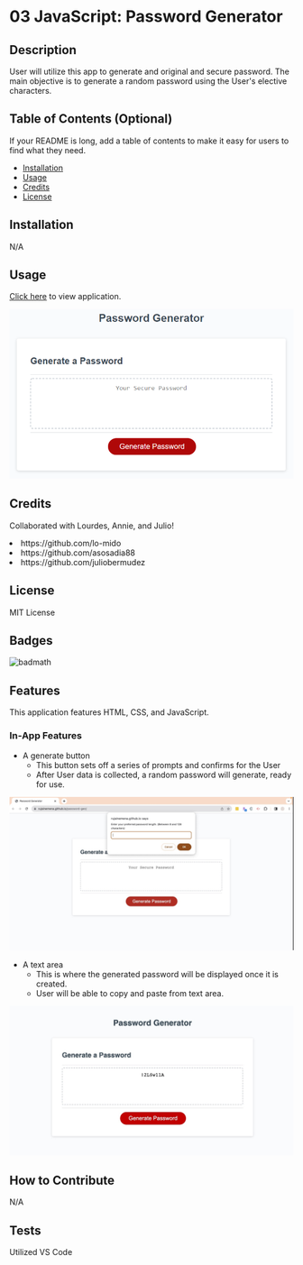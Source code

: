 # 03 JavaScript: Password Generator

## Description

User will utilize this app to generate and original and secure password. The main objective is to generate a random password using the User's elective characters.

## Table of Contents (Optional)

If your README is long, add a table of contents to make it easy for users to find what they need.

- [Installation](#installation)
- [Usage](#usage)
- [Credits](#credits)
- [License](#license)

## Installation

N/A

## Usage

[Click here](https://rujainemena.github.io/password-gen/) to view application.

![generator demo](/Assets/Images/03-javascript-homework-demo.png)

## Credits

Collaborated with Lourdes, Annie, and Julio!
<li>https://github.com/lo-mido
<li>https://github.com/asosadia88 
<li>https://github.com/juliobermudez

## License

MIT License

## Badges

![badmath](https://img.shields.io/github/languages/top/lernantino/badmath)


## Features

This application features HTML, CSS, and JavaScript. 

### In-App Features

* A generate button
    * This button sets off a series of prompts and confirms for the User
    * After User data is collected, a random password will generate, ready for use.

![generator app demo](/Assets/Images/password-app-demo.jpg)

* A text area
    * This is where the generated password will be displayed once it is created.
    * User will be able to copy and paste from text area.

![text area](/Assets/Images/text-area-demo.jpg)

## How to Contribute

N/A

## Tests

Utilized VS Code
